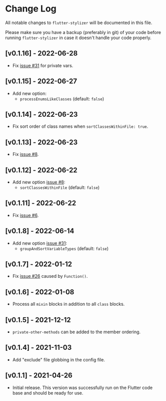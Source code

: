# Change Log

All notable changes to `flutter-stylizer` will be documented in
this file.

Please make sure you have a backup (preferably in git) of your code before running
`flutter-stylizer` in case it doesn't handle your code properly.


## [v0.1.16] - 2022-06-28

- Fix [issue #31](https://github.com/gmlewis/flutter-stylizer/issues/31) for private vars.

## [v0.1.15] - 2022-06-27

- Add new option:
  - `processEnumsLikeClasses` (default: `false`)

## [v0.1.14] - 2022-06-23

- Fix sort order of class names when `sortClassesWithinFile: true`.

## [v0.1.13] - 2022-06-23

- Fix [issue #8](https://github.com/gmlewis/go-flutter-stylizer/issues/8).

## [v0.1.12] - 2022-06-22

- Add new option [issue #8](https://github.com/gmlewis/go-flutter-stylizer/issues/8):
  - `sortClassesWithinFile` (default: `false`)

## [v0.1.11] - 2022-06-22

- Fix [issue #6](https://github.com/gmlewis/go-flutter-stylizer/issues/6).

## [v0.1.8] - 2022-06-14

- Add new option [issue #31](https://github.com/gmlewis/flutter-stylizer/issues/31):
  - `groupAndSortVariableTypes` (default: `false`)

## [v0.1.7] - 2022-01-12

- Fix [issue #26](https://github.com/gmlewis/flutter-stylizer/issues/26) caused by `Function()`.

## [v0.1.6] - 2022-01-08

- Process all `mixin` blocks in addition to all `class` blocks.

## [v0.1.5] - 2021-12-12

- `private-other-methods` can be added to the member ordering.

## [v0.1.4] - 2021-11-03

- Add "exclude" file globbing in the config file.

## [v0.1.1] - 2021-04-26

- Initial release. This version was successfully run on the Flutter code base
  and should be ready for use.
